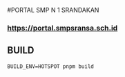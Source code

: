 #PORTAL SMP N 1 SRANDAKAN
### https://portal.smpsransa.sch.id


## BUILD
```
BUILD_ENV=HOTSPOT pnpm build
```
